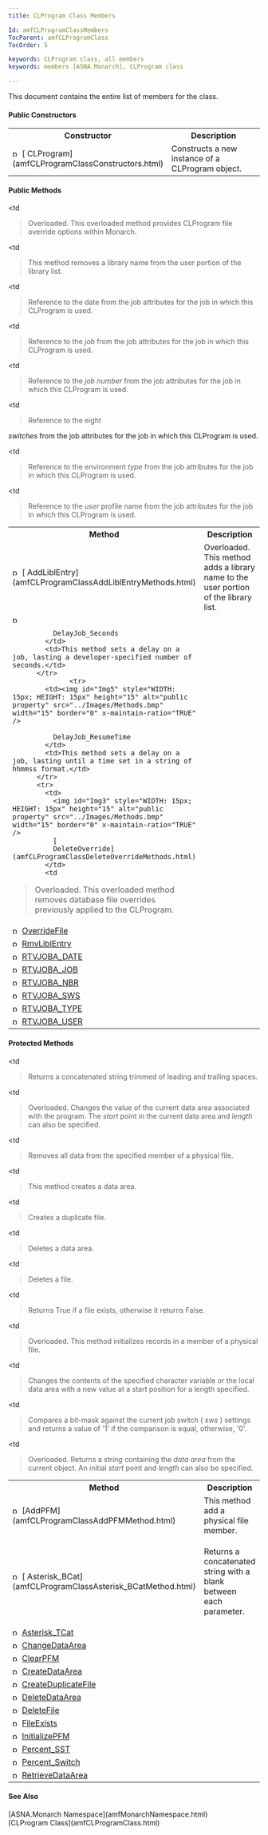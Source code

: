 ```yaml
---
title: CLProgram Class Members

Id: amfCLProgramClassMembers
TocParent: amfCLProgramClass
TocOrder: 5

keywords: CLProgram class, all members
keywords: members [ASNA.Monarch], CLProgram class

---
```


This document contains the entire list of members for the class. 

#### Public Constructors
<table class="mytable" cellspacing="0" cellpadding="4" width="90%">
          <colgroup>
            <col width="30%" />
            <col width="70%" />
          </colgroup>
          <tr>
            <th>Constructor</th>
            <th>Description</th>
          </tr><tr>
            <td>
              <img style="WIDTH: 15px; HEIGHT: 15px" height="15" alt="public property" src="../Images/Constructor.bmp" width="15" border="0" x-maintain-ratio="TRUE" />
              [
              CLProgram](amfCLProgramClassConstructors.html)
            </td>
            <td>Constructs a new instance
            of a CLProgram object.</td>
          </tr>
</table>

#### Public Methods
<table class="mytable" cellspacing="0" cellpadding="4" width="90%">
          <colgroup>
            <col width="30%" />
            <col width="70%" />
          </colgroup>
          <tr>
            <th>Method</th>
            <th>Description</th>
          </tr>
          <tr>
            <td>
              <img id="Img6" style="WIDTH: 15px; HEIGHT: 15px" height="15" alt="public property" src="../Images/Methods.bmp" width="15" border="0" x-maintain-ratio="TRUE" />
              [
              AddLiblEntry](amfCLProgramClassAddLiblEntryMethods.html)
            </td>
            <td>Overloaded. This method adds
            a library name to the user portion of the library
            list.</td>
          </tr>
		  		  <tr>
            <td><img id="Img5" style="WIDTH: 15px; HEIGHT: 15px" height="15" alt="public property" src="../Images/Methods.bmp" width="15" border="0" x-maintain-ratio="TRUE" />

              DelayJob_Seconds
            </td>
            <td>This method sets a delay on a job, lasting a developer-specified number of seconds.</td>
          </tr>
		  		  <tr>
            <td><img id="Img5" style="WIDTH: 15px; HEIGHT: 15px" height="15" alt="public property" src="../Images/Methods.bmp" width="15" border="0" x-maintain-ratio="TRUE" />

              DelayJob_ResumeTime
            </td>
            <td>This method sets a delay on a job, lasting until a time set in a string of hhmmss format.</td>
          </tr>
          <tr>
            <td>
              <img id="Img3" style="WIDTH: 15px; HEIGHT: 15px" height="15" alt="public property" src="../Images/Methods.bmp" width="15" border="0" x-maintain-ratio="TRUE" />
              [
              DeleteOverride](amfCLProgramClassDeleteOverrideMethods.html)
            </td>
            <td

>Overloaded. This overloaded
            method removes database file overrides previously
            applied to the CLProgram.</td>
          </tr>
          <tr>
            <td>              <img id="Img4" style="WIDTH: 15px; HEIGHT: 15px" height="15" alt="public property" src="../Images/Methods.bmp" width="15" border="0" x-maintain-ratio="TRUE" />
              [
              OverrideFile](amfCLProgramClassOverrideFileMethods.html)
            </td>
            <td

>Overloaded. This overloaded
            method provides CLProgram file override options within
            Monarch.</td>
          </tr>
          <tr>
            <td>              <img id="Img5" style="WIDTH: 15px; HEIGHT: 15px" height="15" alt="public property" src="../Images/Methods.bmp" width="15" border="0" x-maintain-ratio="TRUE" />
              [
              RmvLiblEntry](amfCLProgramClassRmvLiblEntryMethod.html)
            </td>
            <td

>This method removes a
            library name from the user portion of the library
            list.</td>
          </tr>
          <tr>
            <td>              <img id="IMG2" style="WIDTH: 15px; HEIGHT: 15px" height="15" alt="public property" src="../Images/Methods.bmp" width="15" border="0" x-maintain-ratio="TRUE" />
              [
              RTVJOBA_DATE](amfCLProgramClassRTVJOBA_DATEMethod.html)
            </td>
            <td

>Reference to the date from
            the job attributes for the job in which this CLProgram
            is used.</td>
          </tr>
          <tr>
            <td>              <img id="Img8" style="WIDTH: 15px; HEIGHT: 15px" height="15" alt="public property" src="../Images/Methods.bmp" width="15" border="0" x-maintain-ratio="TRUE" />
              [
              RTVJOBA_JOB](amfCLProgramClassRTVJOBA_JOBMethod.html)
            </td>
            <td

>Reference to the 
 *job*  from the job attributes for the job in
            which this CLProgram is used.</td>
          </tr>
          <tr>
            <td>              <img id="Img9" style="WIDTH: 15px; HEIGHT: 15px" height="15" alt="public property" src="../Images/Methods.bmp" width="15" border="0" x-maintain-ratio="TRUE" />
              [
              RTVJOBA_NBR](amfCLProgramClassRTVJOBA_NBRMethod.html)
            </td>
            <td

>Reference to the 
 *job number*  from the job attributes for the job
            in which this CLProgram is used.</td>
          </tr>
          <tr>
            <td>              <img id="Img10" style="WIDTH: 15px; HEIGHT: 15px" height="15" alt="public property" src="../Images/Methods.bmp" width="15" border="0" x-maintain-ratio="TRUE" />
              [
              RTVJOBA_SWS](amfCLProgramClassRTVJOBA_SWSMethod.html)
            </td>
            <td

>Reference to the eight

 *switches*  from the job attributes for the job in
            which this CLProgram is used.</td>
          </tr>
          <tr>
            <td>              <img id="Img11" style="WIDTH: 15px; HEIGHT: 15px" height="15" alt="public property" src="../Images/Methods.bmp" width="15" border="0" x-maintain-ratio="TRUE" />
              [
              RTVJOBA_TYPE](amfCLProgramClassRTVJOBA_TYPEMethod.html)
            </td>
            <td

>Reference to the
            environment 
 *type*  from the job attributes for the job in
            which this CLProgram is used.</td>
          </tr>
          <tr>
            <td>              <img id="Img12" style="WIDTH: 15px; HEIGHT: 15px" height="15" alt="public property" src="../Images/Methods.bmp" width="15" border="0" x-maintain-ratio="TRUE" />
              [
              RTVJOBA_USER](amfCLProgramClassRTVJOBA_USERMethod.html)
            </td>
            <td

>Reference to the 
 *user*  profile name from the job attributes for
            the job in which this CLProgram is used.</td>
          </tr>
</table>

#### Protected Methods
<table class="mytable" cellspacing="0" cellpadding="4" width="90%">
          <colgroup>
            <col width="30%" />
            <col width="70%" />
          </colgroup>
          <tr>
            <th>Method</th>
            <th>Description</th>
          </tr>
          <tr>
            <td>
              <img id="Img13" style="WIDTH: 15px; HEIGHT: 15px" height="15" alt="protected method" src="../Images/proMethod.bmp" width="15" border="0" x-maintain-ratio="TRUE" />
              [AddPFM](amfCLProgramClassAddPFMMethod.html)
            </td>
            <td>This method add a physical
            file member.</td>
          </tr>
          <tr>
            <td>
              <img style="WIDTH: 15px; HEIGHT: 15px" height="15" alt="protected property" src="../Images/proMethod.bmp" width="15" border="0" x-maintain-ratio="TRUE" />
              [
              Asterisk_BCat](amfCLProgramClassAsterisk_BCatMethod.html)
            </td>
            <td

>Returns a concatenated
            string with a blank between each parameter.</td>
          </tr>
          <tr>
            <td>              <img style="WIDTH: 15px; HEIGHT: 15px" height="15" alt="public property" src="../Images/proMethod.bmp" width="15" border="0" x-maintain-ratio="TRUE" />
              [
              Asterisk_TCat](amfCLProgramClassAsterisk_TCatMethod.html)
            </td>
            <td

>Returns a concatenated
            string trimmed of leading and trailing spaces.</td>
          </tr>
          <tr>
            <td>              <img style="WIDTH: 15px; HEIGHT: 15px" height="15" alt="public property" src="../Images/proMethod.bmp" width="15" border="0" x-maintain-ratio="TRUE" />
              [
              ChangeDataArea](amfCLProgramClassChangeDataAreaMethods.html)
            </td>
            <td

>Overloaded. Changes the
            value of the current data area associated with the
            program. The 
 *start*  point in the current data area and 
 *length*  can also be specified.</td>
          </tr>
          <tr>
            <td>              <img style="WIDTH: 15px; HEIGHT: 15px" height="15" alt="public property" src="../Images/proMethod.bmp" width="15" border="0" x-maintain-ratio="TRUE" />
              [
              ClearPFM](amfCLProgramClassClearPFMMethod.html)
            </td>
            <td

>Removes all data from the
            specified member of a physical file.</td>
          </tr>
          <tr>
            <td>              <img id="Img7" style="WIDTH: 15px; HEIGHT: 15px" height="15" alt="protected method" src="../Images/proMethod.bmp" width="15" border="0" x-maintain-ratio="TRUE" />
              [
              CreateDataArea](amfCLProgramClassCreateDataAreaMethod.html)
            </td>
            <td

>This method creates a data
            area.</td>
          </tr>
          <tr>
            <td>              <img style="WIDTH: 15px; HEIGHT: 15px" height="15" alt="public property" src="../Images/proMethod.bmp" width="15" border="0" x-maintain-ratio="TRUE" />
              [
              CreateDuplicateFile](amfCLProgramClassCreateDuplicateFileMethod.html)
            </td>
            <td

>Creates a duplicate
            file.</td>
          </tr>
          <tr>
            <td>              <img style="WIDTH: 15px; HEIGHT: 15px" height="15" alt="protected method" src="../Images/proMethod.bmp" width="15" border="0" x-maintain-ratio="TRUE" />
              [
              DeleteDataArea](amfCLProgramClassDeleteDataAreaMethod.html)
            </td>
            <td

>Deletes a data area.</td>
          </tr>
          <tr>
            <td>              <img style="WIDTH: 15px; HEIGHT: 15px" height="15" alt="protected method" src="../Images/proMethod.bmp" width="15" border="0" x-maintain-ratio="TRUE" />
              [
              DeleteFile](amfCLProgramClassDeleteFileMethod.html)
            </td>
            <td

>Deletes a file.</td>
          </tr>
          <tr>
            <td>              <img style="WIDTH: 15px; HEIGHT: 15px" height="15" alt="protected method" src="../Images/proMethod.bmp" width="15" border="0" x-maintain-ratio="TRUE" />
              [
              FileExists](amfCLProgramClassFileExistsMethod.html)
            </td>
            <td

>Returns True if a file
            exists, otherwise it returns False.</td>
          </tr>
          <tr>
            <td>              <img style="WIDTH: 15px; HEIGHT: 15px" height="15" alt="public property" src="../Images/proMethod.bmp" width="15" border="0" x-maintain-ratio="TRUE" />
              [
              InitializePFM](amfCLProgramClassInitializePFMMethods.html)
            </td>
            <td

>Overloaded. This method
            initializes records in a member of a physical
            file.</td>
          </tr>
          <tr>
            <td>              <img style="WIDTH: 15px; HEIGHT: 15px" height="15" alt="public property" src="../Images/proMethod.bmp" width="15" border="0" x-maintain-ratio="TRUE" />
              [
              Percent_SST](amfCLProgramClassPercent_SSTMethod.html)
            </td>
            <td

>Changes the contents
            of the specified character variable or the local
            data area with a new value at a start position for
            a length specified.</td>
          </tr>
          <tr>
            <td>              <img style="WIDTH: 15px; HEIGHT: 15px" height="15" alt="public property" src="../Images/proMethod.bmp" width="15" border="0" x-maintain-ratio="TRUE" />
              [
              Percent_Switch](amfCLProgramClassPercent_SwitchMethod.html)
            </td>
            <td

>Compares a bit-mask against
            the current job switch (
 *sws* ) settings and returns a value of '1' if
            the comparison is equal, otherwise, '0'.</td>
          </tr>
          <tr>
            <td>              <img style="WIDTH: 15px; HEIGHT: 15px" height="15" alt="public property" src="../Images/proMethod.bmp" width="15" border="0" x-maintain-ratio="TRUE" />
              [
              RetrieveDataArea](amfCLProgramClassRetrieveDataAreaMethods.html)
            </td>
            <td

>Overloaded. Returns a 
 *string*  containing the 
 *data area*  from the current object. An initial 
 *start*  point and 
 *length*  can also be specified.</td>
          </tr>
</table>

#### See Also
<dl><dt>
        [ASNA.Monarch
        Namespace](amfMonarchNamespace.html)
        <br clear="none" />
        [CLProgram
        Class](amfCLProgramClass.html)
      </dt></dl>

